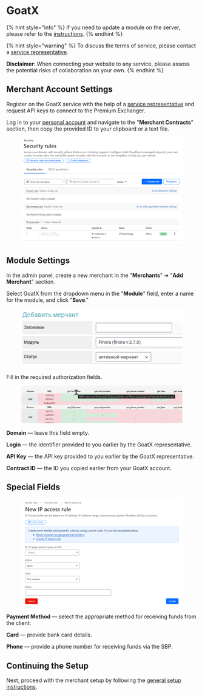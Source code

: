 # GoatX

{% hint style="info" %}
If you need to update a module on the server, please refer to the [instructions](https://premium.gitbook.io/main/osnovnye-nastroiki/faq/obnovlenie-failov-skripta-na-servere/kak-obnovit-faily-na-servere#moduli-merchantov-i-avtovyplat).
{% endhint %}

{% hint style="warning" %}
To discuss the terms of service, please contact a [service representative](https://t.me/polx_tokyo).

**Disclaimer**: When connecting your website to any service, please assess the potential risks of collaboration on your own.
{% endhint %}

## Merchant Account Settings

Register on the GoatX service with the help of a [service representative](https://t.me/polx_tokyo) and request API keys to connect to the Premium Exchanger.

Log in to your [personal account](https://goatx.me/) and navigate to the "**Merchant Contracts**" section, then copy the provided ID to your clipboard or a text file.

<figure><img src="../../../.gitbook/assets/image (4)_eng.png" alt=""><figcaption></figcaption></figure>

## Module Settings

In the admin panel, create a new merchant in the "**Merchants**" ➔ "**Add Merchant**" section.

Select GoatX from the dropdown menu in the "**Module**" field, enter a name for the module, and click "**Save**."

<figure><img src="../../../.gitbook/assets/image_eng.png" alt=""><figcaption></figcaption></figure>

Fill in the required authorization fields.

<figure><img src="../../../.gitbook/assets/image (2)_eng.png" alt=""><figcaption></figcaption></figure>

**Domain** — leave this field empty.

**Login** — the identifier provided to you earlier by the GoatX representative.

**API Key** — the API key provided to you earlier by the GoatX representative.

**Contract ID** — the ID you copied earlier from your GoatX account.

## Special Fields

<figure><img src="../../../.gitbook/assets/image (3)_eng.png" alt=""><figcaption></figcaption></figure>

**Payment Method** — select the appropriate method for receiving funds from the client:

**Card** — provide bank card details.

**Phone** — provide a phone number for receiving funds via the SBP.

## Continuing the Setup

Next, proceed with the merchant setup by following the [general setup instructions](https://premium.gitbook.io/rukovodstvo-polzovatelya/osnovnye-nastroiki/merchanty-i-avtovyplaty/merchanty/obshie-nastroiki-merchantov).
